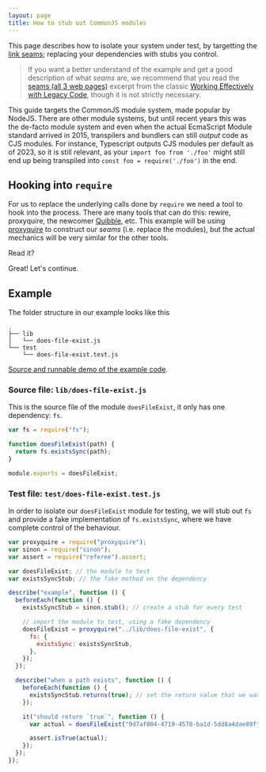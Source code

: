 ```yaml
---
layout: page
title: How to stub out CommonJS modules
---
```


This page describes how to isolate your system under test, by targetting the [link seams][seams]; replacing your dependencies with stubs you control.

> If you want a better understand of the example and get a good description of what _seams_ are, we recommend that you read the [seams (all 3 web pages)][seams] excerpt from the classic [Working Effectively with Legacy Code][legacy], though it is not strictly necessary.

This guide targets the CommonJS module system, made popular by NodeJS. There are other module systems, but until recent years this was the de-facto module system and even when the actual EcmaScript Module standard arrived in 2015, transpilers and bundlers can still _output_ code as CJS modules. For instance, Typescript outputs CJS modules per default as of 2023, so it is still relevant, as your `import foo from './foo'` might still end up being transpiled into `const foo = require('./foo')` in the end.

<!-- TODO: input link to the other article on stubbing ESM -->

## Hooking into `require`
For us to replace the underlying calls done by `require` we need a tool to hook into the process. There are many tools that can do this: rewire, proxyquire, the newcomer [Quibble][quibble], etc. This example will be using [proxyquire][proxyquire] to construct our _seams_ (i.e. replace the modules), but the actual mechanics will be very similar for the other tools.

Read it?

Great! Let's continue.

## Example

The folder structure in our example looks like this

```
.
├── lib
│   └── does-file-exist.js
└── test
    └── does-file-exist.test.js
```

[Source and runnable demo of the example code][demo-proxyquire].

### Source file: `lib/does-file-exist.js`

This is the source file of the module `doesFileExist`, it only has one dependency: `fs`.

```javascript
var fs = require("fs");

function doesFileExist(path) {
  return fs.existsSync(path);
}

module.exports = doesFileExist;
```

### Test file: `test/does-file-exist.test.js`

In order to isolate our `doesFileExist` module for testing, we will stub out `fs` and provide a fake implementation of `fs.existsSync`, where we have complete control of the behaviour.

```javascript
var proxyquire = require("proxyquire");
var sinon = require("sinon");
var assert = require("referee").assert;

var doesFileExist; // the module to test
var existsSyncStub; // the fake method on the dependency

describe("example", function () {
  beforeEach(function () {
    existsSyncStub = sinon.stub(); // create a stub for every test

    // import the module to test, using a fake dependency
    doesFileExist = proxyquire("../lib/does-file-exist", {
      fs: {
        existsSync: existsSyncStub,
      },
    });
  });

  describe("when a path exists", function () {
    beforeEach(function () {
      existsSyncStub.returns(true); // set the return value that we want
    });

    it("should return `true`", function () {
      var actual = doesFileExist("9d7af804-4719-4578-ba1d-5dd8a4dae89f");

      assert.isTrue(actual);
    });
  });
});
```

[seams]: http://www.informit.com/articles/article.aspx?p=359417
[proxyquire]: https://github.com/thlorenz/proxyquire
[demo-proxyquire]: https://github.com/sinonjs/demo-proxyquire
[legacy]: https://www.goodreads.com/book/show/44919.Working_Effectively_with_Legacy_Code
[quibble]: https://www.npmjs.com/package/quibble
